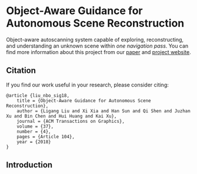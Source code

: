 # Object-Aware Guidance for Autonomous Scene Reconstruction
Object-aware autoscanning system capable of exploring, reconstructing, and understanding an unknown scene within *one navigation pass*. You can find more information about this project from our [paper](http://kevinkaixu.net/papers/liu_sig18_nbo.pdf) and [project website](http://kevinkaixu.net/projects/nbo.html).

## Citation
If you find our work useful in your research, please consider citing:
```
@article {liu_nbo_sig18,
    title = {Object-Aware Guidance for Autonomous Scene Reconstruction},
    author = {Ligang Liu and Xi Xia and Han Sun and Qi Shen and Juzhan Xu and Bin Chen and Hui Huang and Kai Xu},
    journal = {ACM Transactions on Graphics},
    volume = {37},
    number = {4},
    pages = {Article 104},
    year = {2018}
}
```

## Introduction
